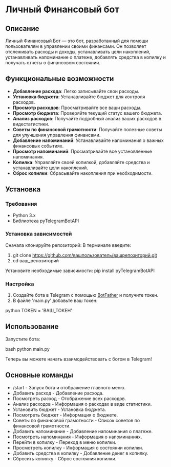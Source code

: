 # Личный Финансовый бот

## Описание

Личный Финансовый Бот — это бот, разработанный для помощи пользователям в управлении своими финансами. Он позволяет отслеживать расходы и доходы, устанавливать цели накоплений, устанавливать напоминание о платеже, добавлять средства в копилку и получать отчеты о финансовом состоянии.

## Функциональные возможности
- **Добавление расхода**: Легко записывайте свои расходы.
- **Установка бюджета**: Устанавливайте бюджет для контроля расходов.
- **Просмотр расходов**: Просматривайте все ваши расходы.
- **Просмотр бюджета**: Проверяйте текущий статус вашего бюджета.
- **Анализ расходов**: Получайте подробный анализ ваших расходов в видестатистики.
- **Советы по финансовой грамотности**: Получайте полезные советы для улучшения управления финансами.
- **Добавление напоминаний**: Устанавливайте напоминания о важных финансовых событиях.
- **Просмотр напоминаний**: Просматривайте все установленные напоминания.
- **Копилка**: Управляйте своей копилкой, добавляйте средства и устанавливайте цели накоплений.
- **Сброс копилки**: Сбрасывайте накопления при необходимости.

## Установка

### Требования

- Python 3.x
- Библиотека pyTelegramBotAPI

### Установка зависимостей

Сначала клонируйте репозиторий:
В терминале введите:
1. git clone https://github.com/вашпользователь/вашрепозиторий.git
2. cd ваш_репозиторий

Установите необходимые зависимости:
pip install pyTelegramBotAPI 

### Настройка

1. Создайте бота в Telegram с помощью [BotFather](https://t.me/botfather) и получите токен.
2. В файле 'main.py' добавьте ваш токен:

python
TOKEN = 'ВАШ_ТОКЕН'

## Использование

Запустите бота:

bash
python main.py

Теперь вы можете начать взаимодействовать с ботом в Telegram!

## Основные команды
- /start - Запуск бота и отображение главного меню.
- Добавить расход - Добавление расхода.
- Посмотреть расход - Отображение всех расходов.
- Анализ расходов - Информация о расходах в виде статистики.
- Установить бюджет - Установка бюджета.
- Посмотреть бюджет - Информация о бюджете.
- Советы по финансовой грамотности - Список советов по финансовой грамотности.
- Добавить напоминание - Добавление напоминания о платеже.
- Посмотреть напоминания - Информация о напоминаниях.
- Перейти в копилку - Переход в меню копилки.
- Просмотреть копилку - Информация о состоянии копилки.
- Добавить средства в копилку - Добавление денег в копилку.
- Сбросить копилку - Сброс состояния копилки.

